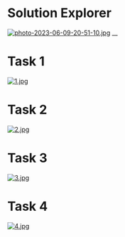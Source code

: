 # Solution Explorer
[![photo-2023-06-09-20-51-10.jpg](https://i.postimg.cc/63m3Tscz/photo-2023-06-09-20-51-10.jpg)](https://postimg.cc/JDjmd29B)
__
# Task 1
[![1.jpg](https://i.postimg.cc/v8hhq0Bh/1.jpg)](https://postimg.cc/fk3YkjYS)
# Task 2
[![2.jpg](https://i.postimg.cc/zGsFbMtz/2.jpg)](https://postimg.cc/HrtyFS1R)
# Task 3
[![3.jpg](https://i.postimg.cc/4y2zJFHT/3.jpg)](https://postimg.cc/5QvHggmP)
# Task 4
[![4.jpg](https://i.postimg.cc/MpQyS5Wh/4.jpg)](https://postimg.cc/cvdK7Qtm)
